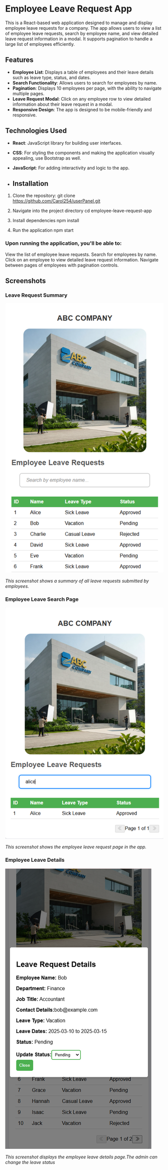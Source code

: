 # Employee Leave Request App

This is a React-based web application designed to manage and display employee leave requests for a company. The app allows users to view a list of employee leave requests, search by employee name, and view detailed leave request information in a modal. It supports pagination to handle a large list of employees efficiently.

## Features

- **Employee List**: Displays a table of employees and their leave details such as leave type, status, and dates.
- **Search Functionality**: Allows users to search for employees by name.
- **Pagination**: Displays 10 employees per page, with the ability to navigate multiple pages.
- **Leave Request Modal**: Click on any employee row to view detailed information about their leave request in a modal.
- **Responsive Design**: The app is designed to be mobile-friendly and responsive.

 ## Technologies Used

- **React**: JavaScript library for building user interfaces.
- **CSS**: For styling the components and making the application visually appealing, use Bootstrap as well.
- **JavaScript**: For adding interactivity and logic to the app.

- ## Installation

1. Clone the repository:
  git clone https://github.com/Carol254/userPanel.git
  
2. Navigate into the project directory
     cd employee-leave-request-app
   
3. Install dependencies
   npm install
   
4. Run the application
   npm start

### Upon running the application, you'll be able to:
View the list of employee leave requests.
Search for employees by name.
Click on an employee to view detailed leave request information.
Navigate between pages of employees with pagination controls.

## Screenshots

### Leave Request Summary
![Employee Leave Request Summary](screenshots/Screenshot_1.png)

*This screenshot shows a summary of all leave requests submitted by employees.*

### Employee Leave Search Page
![Employee Leave Request Page](screenshots/screenshot_2.png)

*This screenshot shows the employee leave request page in the app.*

### Employee Leave Details
![Employee Leave Details](screenshots/screenshot_4.png)

*This screenshot displays the employee leave details page.The admin can change the leave status*


